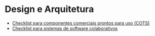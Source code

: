 # Design e Arquitetura
* [Checklist para componentes comerciais prontos para uso (COTS)](https://github.com/GabrielMarquesdaSilva/Catalogo-de-Tecnicas-de-Checklist/blob/Design-e-Arquitetura/Checklist%20para%20componentes%20comerciais%20prontos%20para%20uso.md)
* [Checklist para sistemas de software colaborativos](https://github.com/GabrielMarquesdaSilva/Catalogo-de-Tecnicas-de-Checklist/blob/Design-e-Arquitetura/Checklist%20para%20sistemas%20colaborativos.md)
